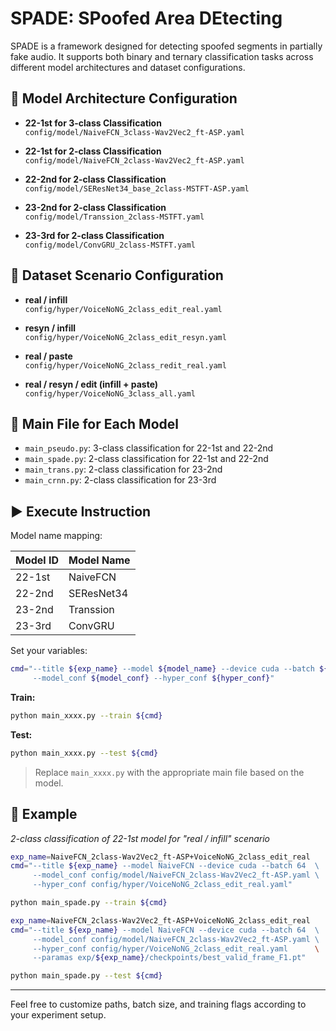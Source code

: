 # SPADE: SPoofed Area DEtecting

SPADE is a framework designed for detecting spoofed segments in partially fake audio. It supports both binary and ternary classification tasks across different model architectures and dataset configurations.

## 🔧 Model Architecture Configuration

- **22-1st for 3-class Classification**  
  `config/model/NaiveFCN_3class-Wav2Vec2_ft-ASP.yaml`

- **22-1st for 2-class Classification**  
  `config/model/NaiveFCN_2class-Wav2Vec2_ft-ASP.yaml`

- **22-2nd for 2-class Classification**  
  `config/model/SEResNet34_base_2class-MSTFT-ASP.yaml`

- **23-2nd for 2-class Classification**  
  `config/model/Transsion_2class-MSTFT.yaml`

- **23-3rd for 2-class Classification**  
  `config/model/ConvGRU_2class-MSTFT.yaml`

## 📁 Dataset Scenario Configuration

- **real / infill**  
  `config/hyper/VoiceNoNG_2class_edit_real.yaml`

- **resyn / infill**  
  `config/hyper/VoiceNoNG_2class_edit_resyn.yaml`

- **real / paste**  
  `config/hyper/VoiceNoNG_2class_redit_real.yaml`

- **real / resyn / edit (infill + paste)**  
  `config/hyper/VoiceNoNG_3class_all.yaml`

## 🧠 Main File for Each Model

- `main_pseudo.py`: 3-class classification for 22-1st and 22-2nd
- `main_spade.py`: 2-class classification for 22-1st and 22-2nd
- `main_trans.py`: 2-class classification for 23-2nd
- `main_crnn.py`: 2-class classification for 23-3rd

## ▶️ Execute Instruction

Model name mapping:

| Model ID | Model Name   |
|----------|--------------|
| 22-1st   | NaiveFCN     |
| 22-2nd   | SEResNet34   |
| 23-2nd   | Transsion    |
| 23-3rd   | ConvGRU      |

Set your variables:

```bash
cmd="--title ${exp_name} --model ${model_name} --device cuda --batch ${batch_size} \   
     --model_conf ${model_conf} --hyper_conf ${hyper_conf}"
```

**Train:**
```bash
python main_xxxx.py --train ${cmd}
```

**Test:**
```bash
python main_xxxx.py --test ${cmd}
```

> Replace `main_xxxx.py` with the appropriate main file based on the model.

## 📌 Example

_2-class classification of 22-1st model for "real / infill" scenario_

```bash
exp_name=NaiveFCN_2class-Wav2Vec2_ft-ASP+VoiceNoNG_2class_edit_real
cmd="--title ${exp_name} --model NaiveFCN --device cuda --batch 64  \      
     --model_conf config/model/NaiveFCN_2class-Wav2Vec2_ft-ASP.yaml \     
     --hyper_conf config/hyper/VoiceNoNG_2class_edit_real.yaml"

python main_spade.py --train ${cmd}

exp_name=NaiveFCN_2class-Wav2Vec2_ft-ASP+VoiceNoNG_2class_edit_real
cmd="--title ${exp_name} --model NaiveFCN --device cuda --batch 64  \      
     --model_conf config/model/NaiveFCN_2class-Wav2Vec2_ft-ASP.yaml \     
     --hyper_conf config/hyper/VoiceNoNG_2class_edit_real.yaml      \
     --paramas exp/${exp_name}/checkpoints/best_valid_frame_F1.pt"

python main_spade.py --test ${cmd}
```

---

Feel free to customize paths, batch size, and training flags according to your experiment setup.
